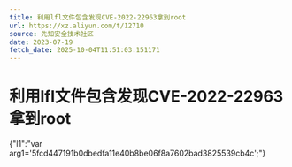 ```yaml
---
title: 利用lfl文件包含发现CVE-2022-22963拿到root
url: https://xz.aliyun.com/t/12710
source: 先知安全技术社区
date: 2023-07-19
fetch_date: 2025-10-04T11:51:03.151171
---
```


# 利用lfl文件包含发现CVE-2022-22963拿到root

{"l1":"var arg1='5fcd447191b0dbedfa11e40b8be06f8a7602bad3825539cb4c';"}